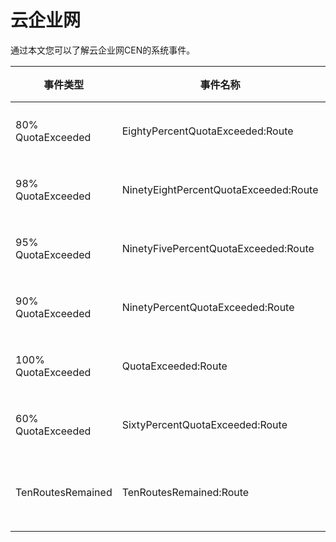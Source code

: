 # 云企业网

通过本文您可以了解云企业网CEN的系统事件。

|事件类型|事件名称|事件含义|事件状态|事件等级|
|----|----|----|----|----|
|80% QuotaExceeded|EightyPercentQuotaExceeded:Route|超过Quota 80%事件|EightyPercentQuotaExceeded|Warn|
|98% QuotaExceeded|NinetyEightPercentQuotaExceeded:Route|超过Quota 98%事件|NinetyEightPercentQuotaExceeded|Warn|
|95% QuotaExceeded|NinetyFivePercentQuotaExceeded:Route|超过Quota 95%事件|NinetyFivePercentQuotaExceeded|Warn|
|90% QuotaExceeded|NinetyPercentQuotaExceeded:Route|超过Quota 90%事件|NinetyPercentQuotaExceeded|Warn|
|100% QuotaExceeded|QuotaExceeded:Route|超过Quota 100%事件|QuotaExceeded|Critical|
|60% QuotaExceeded|SixtyPercentQuotaExceeded:Route|超过Quota 60%事件|SixtyPercentQuotaExceeded|Warn|
|TenRoutesRemained|TenRoutesRemained:Route|路由Quota余量少于10条|TenRoutesRemained|Warn|

